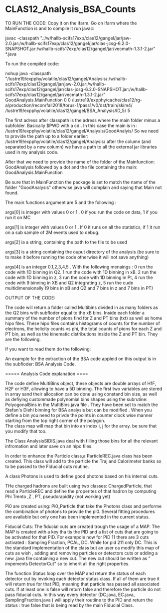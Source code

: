 # CLAS12_Analysis_BSA_Counts


TO RUN THE CODE: 
Copy it on the ifarm.
Go on Ifarm  where the MainFunction is and to compile it run javac:

 javac -classpath ".:/w/hallb-scifs17exp/clas12/gangel/jar/jaw-2.0.jar:/w/hallb-scifs17exp/clas12/gangel/jar/clas-jcsg-6.2.0-SNAPSHOT.jar:/w/hallb-scifs17exp/clas12/gangel/jar/vecmath-1.3.1-2.jar" *.java

To run the compiled code:

nohup java -classpath "/lustre19/expphy/volatile/clas12/gangel/Analysis/:/w/hallb-scifs17exp/clas12/gangel/jar/jaw-2.0.jar:/w/hallb-scifs17exp/clas12/gangel/jar/clas-jcsg-6.2.0-SNAPSHOT.jar:/w/hallb-scifs17exp/clas12/gangel/jar/vecmath-1.3.1-2.jar" GoodAnalysis.MainFunction 0 0 /lustre19/expphy/cache/clas12/rg-a/production/recon/fall2018/torus-1/pass1/v0/dst/train/skim4/ /lustre19/expphy/volatile/clas12/gangel/BSA_Analysis/ID_5/ 5


The first adress after classpath is the adress where the main folder minus a subfolder. Basically $PWD with a cd.. 
In this case the main is in : 
/lustre19/expphy/volatile/clas12/gangel/Analysis/GoodAnalyis/
So we need to provide the path up to a folder earlier: /lustre19/expphy/volatile/clas12/gangel/Analysis/
after the column (and separated by a new column) we have a path to all the external jar libraries used in my analysis code. 

After that we need to provide the name of the folder of the Mainfunction: GoodAnalysis followed by a dot and the file containing the main:
GoodAnalysis.MainFunction 

Be sure that in MainFunction the package is set to match the name of the folder "GoodAnalysis" otherwise java will complain and saying that Main not found.

The main functions argument are 5 and the following :

args[0] is integer with values  0 or 1 . 0 if you run the code on data, 1 if you run it on MC

args[1] is integer with values 0 or 1 . If 0 it runs on all the statistics, if 1 it run on a sub sample of 2M events used to debug.

args[2] ia a string, containing the path to the file to be used 

args[3] is a string containing the ouput directory of the analysis (be sure to to make it before running the code otherwise it will not save anything)

args[4] is an integer 0,1,2,3,4,5 . With the following menaings : 0 run the code with 1D binning in Q2. 1 run the code with 1D binning in xB. 2 run the code with 1D binning in z, 3 run the code with 1D binning in Pt, 4 run the code with 9 binning in XB and Q2 integrating z, 5 run the cude multidimensionally (9 bins in xB and Q2 and 7 bins in z and 7 bins in PT)


OUTPUT OF THE CODE:

The code will return a folder called Multibins divided in as many folders as the Q2  bins with subfloder equal to the xB bins.
Inside each folder a summary of the number of pions find for Z and PT bins (txt) as well as home hipo files.
These hipo files contains histograms of counts for the number of electrons, the helicity counts vs phi, the total counts of pions for each Z and PT bin, as well as the kinematic distributions inside the Z and PT bin. 
They are the following.

If you want to read them do the following: 

An example for the extraction of the BSA code appleid on this output is in the subfloder: BSA Analysis Code. 



===== Analysis Code explanation ====

The code define MultiBins object, these objects are double arrays of H1F, H2F or H3F, allowing to have a 5D binning. 
The first two variables are stored in array sand their allocation can be done using constand bin size, as well as defiying custommade polynomial bins shapes using the subrutine: PolyogonalBins in the MultiBins.java file . They have been set to match the Stefan's Diehl binning for BSA analysis but can be modified .
When you define a bin you need to privde the points in counter clock wise manner starting from the top right corner of the polygon.  
The class map will map that bin into an index i, j for the array. be sure that you modify that too.

The Class AnalysisSIDIS.java deal with filling those bins for all the relevant infromation and later save on an hipo files.

In order to enhance the Particle class,a ParticleREC.java class has been created. This class will add to the particle the Traj and Calorimeter banks so to be passed to the Fiducial cuts routine.

A class Photons is used to define good photons based on his internal cuts. 

THe charged hadrons are built using two classes: ChargedParticle, that read a ParticleREC and define the properites of that hadron by computing Phi Trento ,Z , PT, pseudorapidity (not working yet) 

Pi0 are created using: Pi0_Particle that take the Photons class and performe the combination of photons to provide the pi0. Several fitting procedures are available but only one has been implemented in the current status.



Fiducial Cuts:
The fiducial cuts are created trough the usage of a MAP. The MAP is created with a key tha tis the PID and a list of cuts that are going to be activated for that PID. For exampole now for PID 11 there are 3 cuts activated : Sampling Fraction, PCAL, DC. While for pid 211 only DC.  This is the standard implementation of the class but an user ca modify this map of cuts as wish , adding and removing particles or detectors cuts or adding a new .java file containing a new cut. The new cut should be written as " impements DetectorCut" so to inherit all the right properties.

The function Status loop over the  MAP and return the status of each detector cut  by invoking each detector status class.  If all of them are true it will return true for that PID, meaning that particle has passed all associated cuts. If at least one is false will return false and therefore the particle do not pass fiducial cuts. In this way every detector (DC.java, EC.java, SamplingFraction.java )  will apply their routiine to the PID and return the status : true false that is being read by the main Fiducial Class.





